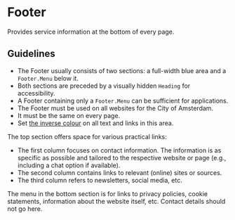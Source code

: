 <!-- @license CC0-1.0 -->

# Footer

Provides service information at the bottom of every page.

## Guidelines

- The Footer usually consists of two sections: a full-width blue area and a `Footer.Menu` below it.
- Both sections are preceded by a visually hidden `Heading` for accessibility.
- A Footer containing only a `Footer.Menu` can be sufficient for applications.
- The Footer must be used on all websites for the City of Amsterdam.
- It must be the same on every page.
- Set [the inverse colour](?path=/docs/brand-design-tokens-colour--docs#pairing-foreground-with-background-colours) on all text and links in this area.

The top section offers space for various practical links:

- The first column focuses on contact information.
  The information is as specific as possible and tailored to the respective website or page (e.g., including a chat option if available).
- The second column contains links to relevant (online) sites or sources.
- The third column refers to newsletters, social media, etc.

The menu in the bottom section is for links to privacy policies, cookie statements, information about the website itself, etc.
Contact details should not go here.
